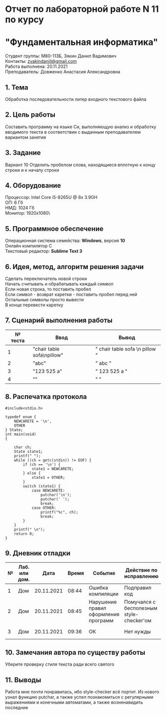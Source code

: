 # Отчет по лабораторной работе N 11 по курсу
# "Фундаментальная информатика"

Студент группы: M80-113Б, Зякин Данил Вадимович\
Контакты: zyakindaniil@gmail.com\
Работа выполнена: 20.11.2021\
Преподаватель: Довженко Анастасия Александровна

## 1. Тема

Обработка последовательности литер входного текстового файла

## 2. Цель работы

Составить программу на языке Си, выполняющую анализ и обработку вводимого текста в соответствии с выданным преподавателем вариантом занятия

## 3. Задание
Вариант 10
Отделить пробелом слова, находящиеся вплотную к концу строки и к началу строки

## 4. Оборудование

Процессор: Intel Core i5-8265U @ 8x 3.9GH\
ОП: 6 Гб\
НМД: 1024 Гб\
Монитор: 1920x1080\

## 5. Программное обеспечение

Операционная система семейства: **Windows**, версия **10**\
Онлайн компилятор C\
Текстовый редактор: **Sublime Text 3**

## 6. Идея, метод, алгоритм решения задачи

Сделать переключатель новой строки\
Начать считывать и обрабатывать каждый символ\
Если новая строка, то поставить пробел\
Если символ - возврат каретки - поставить пробел перед ней\
Остальные символы просто вывести\
В конце перевести каретку


## 7. Сценарий выполнения работы


|№ теста|Ввод|Вывод|
|-------|----|-----|
|1|"chair table sofa\npillow"|" chair table sofa \n pillow "|
|2|"abc"|" abc "|
|3|"123 525 a"|" 123 525 a "|
|4|""|"  "|

## 8. Распечатка протокола
```
#include<stdio.h>

typedef enum {
    NEWCARETE = '\n',
    OTHER
} State;
int main(void)
{

    char ch;
    State state1;
    printf(" ");
    while ((ch = getc(stdin)) != EOF) {
        if (ch == '\n') {
            state1 = NEWCARETE;
        } else {
            state1 = OTHER;
        }
        switch (state1) {
            case NEWCARETE:
                putchar('\n');
                putchar(' ');
                break;
            case OTHER:
                printf("%c", ch);
                break;
        }
    }
    printf(" \n");
    return 0;
}
```
## 9. Дневник отладки



| №  | Лаб. или дом. | Дата       | Время | Событие                  | Действие по исправлению | Примечание  |
|----|---------------|------------|-------|--------------------------|-------------------------|-------------|
| 1  | Дом           | 20.11.2021 | 08:44 | Ошибка компиляции |Подправил код             | Мне грустно |
| 2  | Дом           | 20.11.2021 | 08:45| Нарушение правил оформления программ | Помучался с бесполезным style-checker'ом            | Мне грустно |
| 3  | Дом           | 20.11.2021 | 09:36 | ОК | Нет нужды             | Kono мне грустно da |


## 10. Замечания автора по существу работы

Уберите проверку стиля текста ради всего святого

## 11. Выводы

Работа мне почти понравилась, ибо style-checker всё портит. Из нового узнал функцию putchar, а также успел познакомиться с регулярными выражениями и конечными автоматами, а также возненавидить последние

